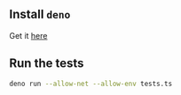 ## Install `deno`
Get it [here](https://docs.deno.com/runtime/manual)


## Run the tests

```bash
deno run --allow-net --allow-env tests.ts
```
